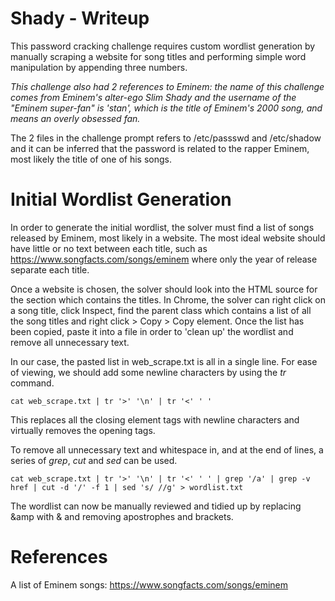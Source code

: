 # Shady - Writeup

This password cracking challenge requires custom wordlist generation by manually scraping a website for song titles and performing simple word manipulation by appending three numbers.

*This challenge also had 2 references to Eminem: the name of this challenge comes from Eminem's alter-ego Slim Shady and the username of the "Eminem super-fan" is 'stan', which is the title of Eminem's 2000 song, and means an overly obsessed fan.*

The 2 files in the challenge prompt refers to /etc/passswd and /etc/shadow and it can be inferred that the password is related to the rapper Eminem, most likely the title of one of his songs.

# Initial Wordlist Generation

In order to generate the initial wordlist, the solver must find a list of songs released by Eminem, most likely in a website.
The most ideal website should have little or no text between each title, such as https://www.songfacts.com/songs/eminem where only the year of release separate each title.

Once a website is chosen, the solver should look into the HTML source for the section which contains the titles.
In Chrome, the solver can right click on a song title, click Inspect, find the parent class which contains a list of all the song titles and right click > Copy > Copy element.
Once the list has been copied, paste it into a file in order to 'clean up' the wordlist and remove all unnecessary text.

In our case, the pasted list in web_scrape.txt is all in a single line.
For ease of viewing, we should add some newline characters by using the *tr* command.

`cat web_scrape.txt | tr '>' '\n' | tr '<' ' '`

This replaces all the closing element tags with newline characters and virtually removes the opening tags.

To remove all unnecessary text and whitespace in, and at the end of lines, a series of *grep*, *cut* and *sed* can be used.

`cat web_scrape.txt | tr '>' '\n' | tr '<' ' ' | grep '/a' | grep -v href | cut -d '/' -f 1 | sed 's/ //g' > wordlist.txt`

The wordlist can now be manually reviewed and tidied up by replacing &amp with & and removing apostrophes and brackets.


# References
A list of Eminem songs: https://www.songfacts.com/songs/eminem

